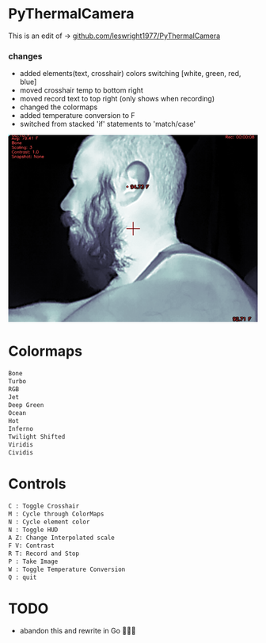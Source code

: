 # PyThermalCamera

This is an edit of -> [github.com/leswright1977/PyThermalCamera](github.com/leswright1977/PyThermalCamera)

### changes

* added elements(text, crosshair) colors switching [white, green, red, blue]
* moved crosshair temp to bottom right
* moved record text to top right (only shows when recording)
* changed the colormaps
* added temperature conversion to F 
* switched from stacked 'if' statements to 'match/case'

![capture](.git-assets/capture.png)

# Colormaps

```shell
Bone
Turbo
RGB
Jet
Deep Green
Ocean
Hot
Inferno
Twilight Shifted
Viridis
Cividis
```

# Controls

```shell
C : Toggle Crosshair
M : Cycle through ColorMaps
N : Cycle element color
N : Toggle HUD
A Z: Change Interpolated scale
F V: Contrast
R T: Record and Stop
P : Take Image
W : Toggle Temperature Conversion
Q : quit
```

# TODO

* abandon this and rewrite in Go 🤣🤣🤣 

